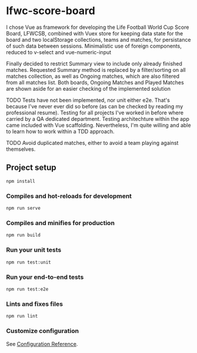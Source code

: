 # lfwc-score-board
I chose Vue as framework for developing the Life Football World Cup Score Board, LFWCSB, combined with Vuex store for keeping data state for the board and two localStorage collections, teams and matches, for persistance of such data between sessions. Minimalistic use of foreign components, reduced to v-select and vue-numeric-input

Finally decided to restrict Summary view to include only already finished matches. Requested Summary method is replaced by a filter/sorting on all matches collection, as well as Ongoing matches, which are also filtered from all matches list. Both boards, Ongoing Matches and Played Matches are shown aside for an easier checking of the implemented solution

TODO Tests have not been implemented, nor unit either e2e.
That's because I've never ever did so before (as can be checked by reading my professional resume).
Testing for all projects I've worked in before where carried by a QA dedicated department. 
Testing architechture within the app came included with Vue scaffolding.
Nevertheless, I'm quite willing and able to learn how to work within a TDD approach.

TODO Avoid duplicated matches, either to avoid a team playing against themselves.

## Project setup
```
npm install
```

### Compiles and hot-reloads for development
```
npm run serve
```

### Compiles and minifies for production
```
npm run build
```

### Run your unit tests
```
npm run test:unit
```

### Run your end-to-end tests
```
npm run test:e2e
```

### Lints and fixes files
```
npm run lint
```

### Customize configuration
See [Configuration Reference](https://cli.vuejs.org/config/).
